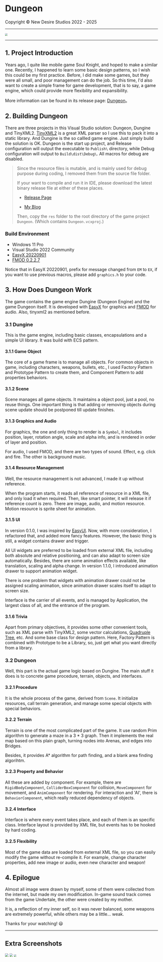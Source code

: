 # Dungeon

Copyright © New Desire Studios 2022 - 2025

---

<img src="Screenshot/01.png" style="zoom:50%;" />

---

## 1. Project Introduction

Years ago, I quite like mobile game Soul Knight, and hoped to make a similar one. Recently, I happened to learn some basic design patterns, so I wish this could be my first practice. Before, I did make some games, but they were all small, and poor management can do the job. So this time, I'd also want to create a simple frame for game development, that is to say, a game engine, which could provide more flexibility and expansibility.

More information can be found in its release page: [Dungeon](https://old.tonys-studio.top/project/dungeon.html)。

## 2. Building Dungeon

There are three projects in this Visual Studio solution: Dungeon, Dungine and TinyXML2. [TinyXML2](https://github.com/leethomason/tinyxml2) is a great XML parser so I use this to pack it into a static library. And Dungine is the so callled game engine. Just simply build the solution is OK. Dungeon is the start up project, and Release configuration will output the executable to `Publish\` directory, while Debug configuration will output to `Build\dist\Debug\`. All macros for debug are disabled.

> Since the resource files is mutable, and is mainly used for debug purpose during coding, I removed them from the source file folder.
>
> If your want to compile and run it in IDE, please download the latest binary release file at either of these places.
>
> - [Release Page](https://old.tonys-studio.top/project/dungeon.html)
>
> - [My Blog](http://www.tonys-studio.top/posts/Dungeon/)
>
> Then, copy the `res` folder to the root directory of the game project `Dungeon`. (Which contains `Dungeon.vcxproj`.)

### Build Environment

- Windows 11 Pro
- Visual Studio 2022 Community
- [EasyX 20220901](https://easyx.cn/)
- [FMOD 0.2.2.7](https://fmod.com)

Notice that in EasyX 20220901, prefix for message changed from `EM` to `EX`, if you want to use previous macros, please add `graphics.h` to your code.

## 3. How Does Dungeon Work

The game contains the game engine Dungine (Dungeon Engine) and the game Dungeon itself. It is developed with [EasyX](https://easyx.cn/) for graphics and [FMOD](https://fmod.com) for audio. Also, tinyxml2 as mentioned before.

### 3.1 Dungine

This is the game engine, including basic classes, encapsulations and a simple UI library. It was build with ECS pattern. 

#### 3.1.1 Game Object

The core of a game frame is to manage all objects. For common objects in game, including characters, weapons, bullets, etc., I used Factory Pattern and Prototype Pattern to create them, and Component Pattern to add properties behaviors.

#### 3.1.2 Scene

Scene manages all game objects. It maintains a object pool, just a pool, no reuse things. One important thing is that adding or removing objects during scene update should be postponed till update finishes.

#### 3.1.3 Graphics and Audio

For graphics, the one and only thing to render is a `Symbol`, it includes position, layer, rotation angle, scale and alpha info, and is rendered in order of layer and position.

For audio, I used FMOD, and there are two types of sound. Effect, e.g. click and fire. The other is background music.

#### 3.1.4 Resource Management

Well, the resource management is not advanced, I made it up without reference.

When the program starts, it reads all reference of resource in a XML file, and only load it when required. Then, like smart pointer, it will release it if reference count is zero. There are image, audio, and motion resource. Motion resource is sprite sheet for animation.

#### 3.1.5 UI

In version 0.1.0, I was inspired by [EasyUI](https://codebus.cn/contributor/zhurong-easyui). Now, with more consideration, I refactored that, and added more fancy features. However, the basic thing is still, a widget contains drawer and trigger.

All UI widgets are preferred to be loaded from external XML file, including both absolute and relative positioning, and can also adapt to screen size automatically. Besides, there are some animation effects available, like translation, scaling and alpha change. In version 1.1.0, I introduced animation drawer to support animation widget.

There is one problem that widgets with animation drawer could not be assigned scaling animation, since animation drawer scales itself to adapt to screen size.

Interface is the carrier of all events, and is managed by Application, the largest class of all, and the entrance of the program.

#### 3.1.6 Trivia

Apart from primary objectives, it provides some other convenient tools, such as XML parse with TinyXML2, some vector calculations, [Quadruple Tree](https://codebus.cn/sunxiaoyu/quadtree-collision), etc. And some base class for design pattern. Here, Factory Pattern is combined with Prototype to be a Library, so, just get what you want directly from a library.

### 3.2 Dungeon

Well, this part is the actual game logic based on Dungine. The main stuff it does is to concrete game procedure, terrain, objects, and interfaces.

#### 3.2.1 Procedure

It is the whole process of the game, derived from `Scene`. It initialize resources, call terrain generation, and manage some special objects with special behaviors.

#### 3.2.2 Terrain

Terrain is one of the most complicated part of the game. It use random Prim algorithm to generate a maze in a 3 * 3 graph. Then it implements the real map based on this plain graph, turning nodes into Arenas, and edges into Bridges.

Besides, it provides A* algorithm for path finding, and a blank area finding algorihtm.

#### 3.2.3 Property and Behavior

All these are added by component. For example, there are `RigidBodyComponent`, `ColliderBoxComponent` for collision, `MoveComponent` for movement, and `AnimComponent` for rendering. For interaction and 'AI', there is `BehaviorComponent`, which really reduced dependency of objects.

#### 3.2.4 Interface

Interface is where every event takes place, and each of them is an specific class. Interface layout is provided by XML file, but events has to be hooked by hard coding.

#### 3.2.5 Flexibility

Most of the game data are loaded from external XML file, so you can easily modify the game without re-compile it. For example, change character properties, add new image or audio, even new character and weapon!

## 4. Epilogue

Almost all image were drawn by myself, some of them were collected from the internet, but made my own modification. In-game sound track comes from the game Undertale, the other were created by my mother.

It is, a reflection of my inner self, so it was never balanced, some weapons are extremely powerful, while others may be a little... weak.

Thanks for your watching! :smiley:

---

## Extra Screenshots

<img src="Screenshot/02.png" style="zoom: 67%;" />

<img src="Screenshot/03.png" style="zoom:67%;" />

<img src="Screenshot/04.png" style="zoom: 50%;" />
